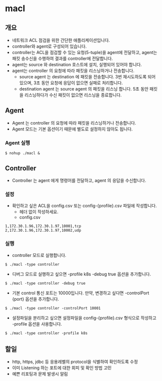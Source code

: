 # macl
## 개요
* 네트워크 ACL 점검을 위한 간단한 애플리케이션입니다.
* controller와 agent로 구성되어 있습니다.
* controller는 ACL을 점검할 수 있는 요청(5-tuple)을 agent에 전달하고, agent는 패킷 송수신을 수행하여 결과를 controller에 전달합니다.
* agent는 source 와 destination 호스트에 설치, 실행되어 있어야 합니다. 
* agent는 controller 의 요청에 따라 패킷을 리스닝하거나 전송합니다. 
  * source agent 는 destination 에 패킷을 전송합니다. 3번 재시도하도록 되어 있으며, 3초 동안 요청에 응답이 없으면 실패로 처리합니다.
  * destination agent 는 source agent 의 패킷을 리스닝 합니다. 5초 동안 패킷을 리스닝하다가 수신 패킷이 없으면 리스닝을 종료합니다.


## Agent 
* Agent 는 controller 의 요청에 따라 패킷을 리스닝하거나 전송합니다.
* Agent 모드는 기본 옵션이기 때문에 별도로 설정하지 않아도 됩니다.

### Agent 실행
```shell
$ nohup ./macl & 
```

## Controller
* Controller 는 agent 에게 명령어를 전달하고, agent 의 응답을 수신합니다.

### 설정
* 확인하고 싶은 ACL을 config.csv 또는 config-{profile}.csv 파일에 작성합니다.
    * 헤더 없이 작성하세요.
    * config.csv
```csv
1,172.30.1.96,172.30.1.97,10001,tcp
2,172.30.1.96,172.30.1.97,10002,udp
```

### 실행
* controller 모드로 실행합니다.
```shell
$ ./macl -type controller
```
* 디버그 모드로 실행하고 싶으면 -profile k8s -debug true 옵션을 추가합니다.
```shell
$ ./macl -type controller -debug true
```
* 기본 control 통신 포트는 10000입니다. 만약, 변경하고 싶다면 -controlPort {port} 옵션을 추가합니다.
```shell
$ ./macl -type controller -controlPort 10001
```

* 설정파일을 분리하고 싶으면 설정파일을 config-{profile}.csv 형식으로 작성하고 -profile 옵션을 사용합니다. 
```shell
$ ./macl -type controller -profile k8s
```
## 할일
* http, https, jdbc 등 응용레벨의 protocol을 식별하여 확인하도록 수정
* 이미 Listening 하는 포트에 대한 회피 및 확인 방법 고민
* 예쁜 리포팅과 문제 발생시 알림